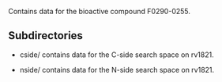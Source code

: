 Contains data for the bioactive compound F0290-0255.

## Subdirectories

- cside/ contains data for the C-side search space on rv1821.

- nside/ contains data for the N-side search space on rv1821.

